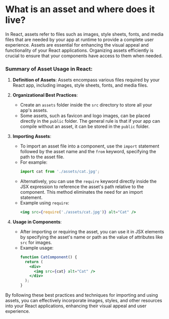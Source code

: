 # What is an asset and where does it live?

In React, assets refer to files such as images, style sheets, fonts, and media files that are needed by your app at runtime to provide a complete user experience. Assets are essential for enhancing the visual appeal and functionality of your React applications. Organizing assets efficiently is crucial to ensure that your components have access to them when needed.

### Summary of Asset Usage in React:

1. **Definition of Assets**: Assets encompass various files required by your React app, including images, style sheets, fonts, and media files.

2. **Organizational Best Practices**:
   - Create an `assets` folder inside the `src` directory to store all your app's assets.
   - Some assets, such as favicon and logo images, can be placed directly in the `public` folder. The general rule is that if your app can compile without an asset, it can be stored in the `public` folder.

3. **Importing Assets**:
   - To import an asset file into a component, use the `import` statement followed by the asset name and the `from` keyword, specifying the path to the asset file.
   - For example:
     ```jsx
     import cat from './assets/cat.jpg';
     ```
   - Alternatively, you can use the `require` keyword directly inside the JSX expression to reference the asset's path relative to the component. This method eliminates the need for an import statement.
   - Example using `require`:
     ```jsx
     <img src={require('./assets/cat.jpg')} alt="Cat" />
     ```

4. **Usage in Components**:
   - After importing or requiring the asset, you can use it in JSX elements by specifying the asset's name or path as the value of attributes like `src` for images.
   - Example usage:
     ```jsx
     function CatComponent() {
       return (
         <div>
           <img src={cat} alt="Cat" />
         </div>
       );
     }
     ```

By following these best practices and techniques for importing and using assets, you can effectively incorporate images, styles, and other resources into your React applications, enhancing their visual appeal and user experience.